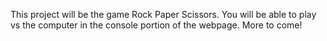 This project will be the game Rock Paper Scissors.
You will be able to play vs the computer in the console portion of the webpage. More to come!